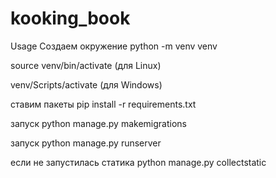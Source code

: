 # kooking_book

Usage
Создаем окружение python -m venv venv

source venv/bin/activate (для Linux)

venv/Scripts/activate (для Windows)

ставим пакеты pip install -r requirements.txt

запуск python manage.py makemigrations

запуск python manage.py runserver

если не запустилась статика python manage.py collectstatic